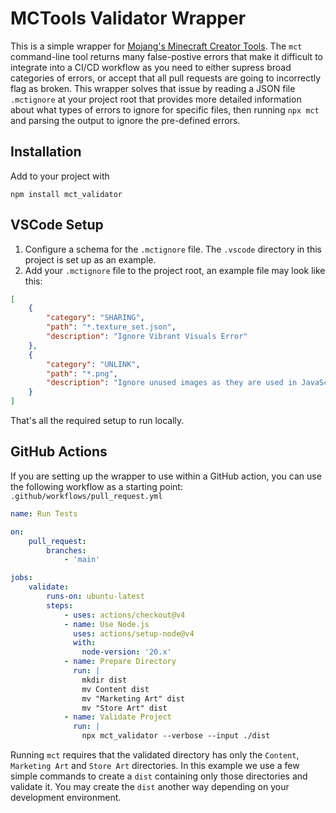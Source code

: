 # MCTools Validator Wrapper
This is a simple wrapper for [Mojang's Minecraft Creator Tools](https://www.npmjs.com/package/@minecraft/creator-tools). The `mct` command-line tool returns many false-postive errors that make it difficult to integrate into a CI/CD workflow as you need to either supress broad categories of errors, or accept that all pull requests are going to incorrectly flag as broken. This wrapper solves that issue by reading a JSON file `.mctignore` at your project root that provides more detailed information about what types of errors to ignore for specific files, then running `npx mct` and parsing the output to ignore the pre-defined errors.

## Installation
Add to your project with
```
npm install mct_validator
```

## VSCode Setup
1. Configure a schema for the `.mctignore` file. The `.vscode` directory in this project is set up as an example.
2. Add your `.mctignore` file to the project root, an example file may look like this:
```json
[
    {
        "category": "SHARING",
        "path": "*.texture_set.json",
        "description": "Ignore Vibrant Visuals Error"
    },
    {
        "category": "UNLINK",
        "path": "*.png",
        "description": "Ignore unused images as they are used in JavaScript files"
    }
]
```
That's all the required setup to run locally.

## GitHub Actions
If you are setting up the wrapper to use within a GitHub action, you can use the following workflow as a starting point:
`.github/workflows/pull_request.yml`
```yml
name: Run Tests

on:
    pull_request:
        branches:
            - 'main'

jobs:
    validate:
        runs-on: ubuntu-latest
        steps:
            - uses: actions/checkout@v4
            - name: Use Node.js
              uses: actions/setup-node@v4
              with:
                node-version: '20.x'
            - name: Prepare Directory
              run: |
                mkdir dist
                mv Content dist
                mv "Marketing Art" dist
                mv "Store Art" dist
            - name: Validate Project
              run: |
                npx mct_validator --verbose --input ./dist
```
Running `mct` requires that the validated directory has only the `Content`, `Marketing Art` and `Store Art` directories. In this example we use a few simple commands to create a `dist` containing only those directories and validate it. You may create the `dist` another way depending on your development environment.
